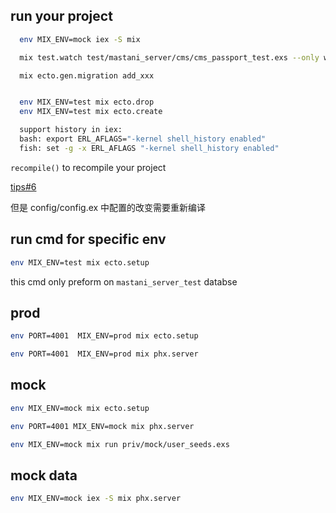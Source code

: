 


## run your project

```sh
  env MIX_ENV=mock iex -S mix

  mix test.watch test/mastani_server/cms/cms_passport_test.exs --only wip

  mix ecto.gen.migration add_xxx


  env MIX_ENV=test mix ecto.drop
  env MIX_ENV=test mix ecto.create

  support history in iex: 
  bash: export ERL_AFLAGS="-kernel shell_history enabled"
  fish: set -g -x ERL_AFLAGS "-kernel shell_history enabled"
  ```
`recompile()` to recompile your project

[tips#6](https://medium.com/blackode/10-killer-elixir-tips-2-c5f87f8a70c8)

但是 config/config.ex 中配置的改变需要重新编译

## run cmd for specific env

```sh
env MIX_ENV=test mix ecto.setup
```

this cmd only preform on `mastani_server_test` databse


## prod

```sh
env PORT=4001  MIX_ENV=prod mix ecto.setup
```

```sh
env PORT=4001  MIX_ENV=prod mix phx.server
```


## mock 

```sh
env MIX_ENV=mock mix ecto.setup
```

```sh
env PORT=4001 MIX_ENV=mock mix phx.server
```

```sh
env MIX_ENV=mock mix run priv/mock/user_seeds.exs
```

## mock data

```sh
env MIX_ENV=mock iex -S mix phx.server
```
